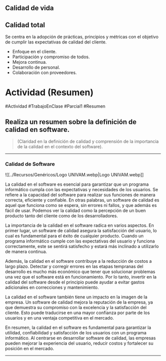 ## Calidad de vida

## Calidad total
Se centra en la adopción de prácticas, principios y métricas con el objetivo de cumplir las expectativas de calidad del cliente.
- Enfoque en el cliente.
- Participación y compromiso de todos.
- Mejora continua.
- Desarrollo de personal.
- Colaboración con proveedores.

# Actividad (Resumen)
#Actividad #TrabajoEnClase #Parcial1 #Resumen
## Realiza un resumen sobre la definición de calidad en software.

> (Claridad en la definición de calidad y comprensión de la importancia de la calidad en el contexto del software).

***
### Calidad de Software

![[../Recursos/Genéricos/Logo UNIVAM.webp|Logo UNIVAM.webp]]

La calidad en el software es esencial para garantizar que un programa informático cumpla con las expectativas y necesidades de los usuarios. Se refiere a la capacidad del software para realizar sus funciones de manera correcta, eficiente y confiable. En otras palabras, un software de calidad es aquel que funciona como se espera, sin errores ni fallos, y que además es fácil de usar. Podemos ver la calidad como la percepción de un buen producto tanto del cliente como de los desarrolladores.

La importancia de la calidad en el software radica en varios aspectos. En primer lugar, un software de calidad asegura la satisfacción del usuario, lo cual es fundamental para el éxito de cualquier producto. Cuando un programa informático cumple con las expectativas del usuario y funciona correctamente, este se sentirá satisfecho y estará más inclinado a utilizarlo de manera continua.

Además, la calidad en el software contribuye a la reducción de costos a largo plazo. Detectar y corregir errores en las etapas tempranas del desarrollo es mucho más económico que tener que solucionar problemas una vez que el software está en funcionamiento. Por lo tanto, invertir en la calidad del software desde el principio puede ayudar a evitar gastos adicionales en correcciones y mantenimiento.

La calidad en el software también tiene un impacto en la imagen de la empresa. Un software de calidad mejora la reputación de la empresa, ya que demuestra su compromiso con la excelencia y la satisfacción del cliente. Esto puede traducirse en una mayor confianza por parte de los usuarios y en una ventaja competitiva en el mercado.

En resumen, la calidad en el software es fundamental para garantizar la utilidad, confiabilidad y satisfacción de los usuarios con un programa informático. Al centrarse en desarrollar software de calidad, las empresas pueden mejorar la experiencia del usuario, reducir costos y fortalecer su posición en el mercado.

***